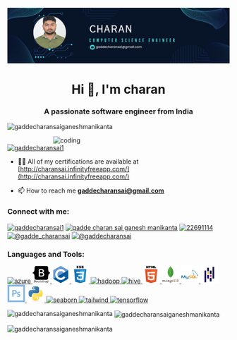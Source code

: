 ![logo](https://github.com/GaddeCharanSaiGaneshManikanta/GaddeCharanSaiGaneshManikanta/blob/main/github%20banner.png)
<h1 align="center">Hi 👋, I'm charan</h1>
<h3 align="center">A passionate software engineer from India</h3>

<p align="left"> <img src="https://komarev.com/ghpvc/?username=gaddecharansaiganeshmanikanta&label=Profile%20views&color=0e75b6&style=flat" alt="gaddecharansaiganeshmanikanta" /> </p>

<img align="right" alt="coding" Width="400" src="https://user-images.githubusercontent.com/55389276/140866485-8fb1c876-9a8f-4d6a-98dc-08c4981eaf70.gif">
<p align="left"> <a href="https://twitter.com/gaddecharansai1" target="blank"><img src="https://img.shields.io/twitter/follow/gaddecharansai1?logo=twitter&style=for-the-badge" alt="gaddecharansai1" /></a> </p>

- 👨‍💻 All of my certifications are available at [http://charansai.infinityfreeapp.com/](http://charansai.infinityfreeapp.com/)

- 📫 How to reach me **gaddecharansai@gmail.com**

<h3 align="left">Connect with me:</h3>
<p align="left">
<a href="https://twitter.com/gaddecharansai1" target="blank"><img align="center" src="https://raw.githubusercontent.com/rahuldkjain/github-profile-readme-generator/master/src/images/icons/Social/twitter.svg" alt="gaddecharansai1" height="30" width="40" /></a>
<a href="https://linkedin.com/in/gadde charan sai ganesh manikanta" target="blank"><img align="center" src="https://raw.githubusercontent.com/rahuldkjain/github-profile-readme-generator/master/src/images/icons/Social/linked-in-alt.svg" alt="gadde charan sai ganesh manikanta" height="30" width="40" /></a>
<a href="https://stackoverflow.com/users/22691114" target="blank"><img align="center" src="https://raw.githubusercontent.com/rahuldkjain/github-profile-readme-generator/master/src/images/icons/Social/stack-overflow.svg" alt="22691114" height="30" width="40" /></a>
<a href="https://www.hackerrank.com/@gadde_charansai" target="blank"><img align="center" src="https://raw.githubusercontent.com/rahuldkjain/github-profile-readme-generator/master/src/images/icons/Social/hackerrank.svg" alt="@gadde_charansai" height="30" width="40" /></a>
<a href="https://www.hackerearth.com/@gaddecharansai" target="blank"><img align="center" src="https://raw.githubusercontent.com/rahuldkjain/github-profile-readme-generator/master/src/images/icons/Social/hackerearth.svg" alt="@gaddecharansai" height="30" width="40" /></a>
</p>

<h3 align="left">Languages and Tools:</h3>
<p align="left"> <a href="https://azure.microsoft.com/en-in/" target="_blank" rel="noreferrer"> <img src="https://www.vectorlogo.zone/logos/microsoft_azure/microsoft_azure-icon.svg" alt="azure" width="40" height="40"/> </a> <a href="https://getbootstrap.com" target="_blank" rel="noreferrer"> <img src="https://raw.githubusercontent.com/devicons/devicon/master/icons/bootstrap/bootstrap-plain-wordmark.svg" alt="bootstrap" width="40" height="40"/> </a> <a href="https://www.cprogramming.com/" target="_blank" rel="noreferrer"> <img src="https://raw.githubusercontent.com/devicons/devicon/master/icons/c/c-original.svg" alt="c" width="40" height="40"/> </a> <a href="https://www.w3schools.com/css/" target="_blank" rel="noreferrer"> <img src="https://raw.githubusercontent.com/devicons/devicon/master/icons/css3/css3-original-wordmark.svg" alt="css3" width="40" height="40"/> </a> <a href="https://hadoop.apache.org/" target="_blank" rel="noreferrer"> <img src="https://www.vectorlogo.zone/logos/apache_hadoop/apache_hadoop-icon.svg" alt="hadoop" width="40" height="40"/> </a> <a href="https://hive.apache.org/" target="_blank" rel="noreferrer"> <img src="https://www.vectorlogo.zone/logos/apache_hive/apache_hive-icon.svg" alt="hive" width="40" height="40"/> </a> <a href="https://www.w3.org/html/" target="_blank" rel="noreferrer"> <img src="https://raw.githubusercontent.com/devicons/devicon/master/icons/html5/html5-original-wordmark.svg" alt="html5" width="40" height="40"/> </a> <a href="https://www.mongodb.com/" target="_blank" rel="noreferrer"> <img src="https://raw.githubusercontent.com/devicons/devicon/master/icons/mongodb/mongodb-original-wordmark.svg" alt="mongodb" width="40" height="40"/> </a> <a href="https://www.mysql.com/" target="_blank" rel="noreferrer"> <img src="https://raw.githubusercontent.com/devicons/devicon/master/icons/mysql/mysql-original-wordmark.svg" alt="mysql" width="40" height="40"/> </a> <a href="https://pandas.pydata.org/" target="_blank" rel="noreferrer"> <img src="https://raw.githubusercontent.com/devicons/devicon/2ae2a900d2f041da66e950e4d48052658d850630/icons/pandas/pandas-original.svg" alt="pandas" width="40" height="40"/> </a> <a href="https://www.photoshop.com/en" target="_blank" rel="noreferrer"> <img src="https://raw.githubusercontent.com/devicons/devicon/master/icons/photoshop/photoshop-line.svg" alt="photoshop" width="40" height="40"/> </a> <a href="https://www.python.org" target="_blank" rel="noreferrer"> <img src="https://raw.githubusercontent.com/devicons/devicon/master/icons/python/python-original.svg" alt="python" width="40" height="40"/> </a> <a href="https://seaborn.pydata.org/" target="_blank" rel="noreferrer"> <img src="https://seaborn.pydata.org/_images/logo-mark-lightbg.svg" alt="seaborn" width="40" height="40"/> </a> <a href="https://tailwindcss.com/" target="_blank" rel="noreferrer"> <img src="https://www.vectorlogo.zone/logos/tailwindcss/tailwindcss-icon.svg" alt="tailwind" width="40" height="40"/> </a> <a href="https://www.tensorflow.org" target="_blank" rel="noreferrer"> <img src="https://www.vectorlogo.zone/logos/tensorflow/tensorflow-icon.svg" alt="tensorflow" width="40" height="40"/> </a> </p>

<p><img align="left" src="https://github-readme-stats.vercel.app/api/top-langs?username=gaddecharansaiganeshmanikanta&show_icons=true&locale=en&layout=compact" alt="gaddecharansaiganeshmanikanta" /></p>

<p>&nbsp;<img align="center" src="https://github-readme-stats.vercel.app/api?username=gaddecharansaiganeshmanikanta&show_icons=true&locale=en" alt="gaddecharansaiganeshmanikanta" /></p>

<p><img align="center" src="https://github-readme-streak-stats.herokuapp.com/?user=gaddecharansaiganeshmanikanta&" alt="gaddecharansaiganeshmanikanta" /></p>
